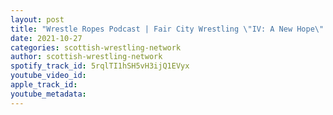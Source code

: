 ```yaml
---
layout: post
title: "Wrestle Ropes Podcast | Fair City Wrestling \"IV: A New Hope\" Preview with Kevin Williams"
date: 2021-10-27
categories: scottish-wrestling-network
author: scottish-wrestling-network
spotify_track_id: 5rqlTI1hSH5vH3ijQ1EVyx
youtube_video_id: 
apple_track_id: 
youtube_metadata: 
---
```

